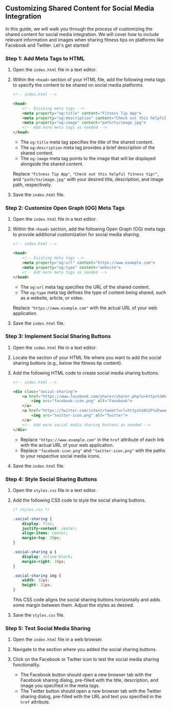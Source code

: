 ##  Customizing Shared Content for Social Media Integration

In this guide, we will walk you through the process of customizing the shared content for social media integration. We will cover how to include relevant information and images when sharing fitness tips on platforms like Facebook and Twitter. Let's get started!

### Step 1: Add Meta Tags to HTML

1. Open the `index.html` file in a text editor.

2. Within the `<head>` section of your HTML file, add the following meta tags to specify the content to be shared on social media platforms.

   ```html
   <!-- index.html -->

   <head>
       <!-- Existing meta tags -->
       <meta property="og:title" content="Fitness Tip App">
       <meta property="og:description" content="Check out this helpful fitness tip!">
       <meta property="og:image" content="path/to/image.jpg">
       <!-- Add more meta tags as needed -->
   </head>
   ```

   - The `og:title` meta tag specifies the title of the shared content.
   - The `og:description` meta tag provides a brief description of the shared content.
   - The `og:image` meta tag points to the image that will be displayed alongside the shared content.

   Replace `"Fitness Tip App"`, `"Check out this helpful fitness tip!"`, and `"path/to/image.jpg"` with your desired title, description, and image path, respectively.

3. Save the `index.html` file.

### Step 2: Customize Open Graph (OG) Meta Tags

1. Open the `index.html` file in a text editor.

2. Within the `<head>` section, add the following Open Graph (OG) meta tags to provide additional customization for social media sharing.

   ```html
   <!-- index.html -->

   <head>
       <!-- Existing meta tags -->
       <meta property="og:url" content="https://www.example.com">
       <meta property="og:type" content="website">
       <!-- Add more meta tags as needed -->
   </head>
   ```

   - The `og:url` meta tag specifies the URL of the shared content.
   - The `og:type` meta tag defines the type of content being shared, such as a website, article, or video.

   Replace `"https://www.example.com"` with the actual URL of your web application.

3. Save the `index.html` file.

### Step 3: Implement Social Sharing Buttons

1. Open the `index.html` file in a text editor.

2. Locate the section of your HTML file where you want to add the social sharing buttons (e.g., below the fitness tip content).

3. Add the following HTML code to create social media sharing buttons.

   ```html
   <!-- index.html -->

   <div class="social-sharing">
       <a href="https://www.facebook.com/sharer/sharer.php?u=https%3A%2F%2Fwww.example.com" target="_blank" rel="noopener">
           <img src="facebook-icon.png" alt="Facebook">
       </a>
       <a href="https://twitter.com/intent/tweet?url=https%3A%2F%2Fwww.example.com&text=Check%20out%20this%20fitness%20tip!" target="_blank" rel="noopener">
           <img src="twitter-icon.png" alt="Twitter">
       </a>
       <!-- Add more social media sharing buttons as needed -->
   </div>
   ```

   - Replace `"https://www.example.com"` in the `href` attribute of each link with the actual URL of your web application.
   - Replace `"facebook-icon.png"` and `"twitter-icon.png"` with the paths to your respective social media icons.

4. Save the `index.html` file.

### Step 4: Style Social Sharing Buttons

1. Open the `styles.css` file in a text editor.

2. Add the following CSS code to style the social sharing buttons.

   ```css
   /* styles.css */

   .social-sharing {
       display: flex;
       justify-content: center;
       align-items: center;
       margin-top: 20px;
   }

   .social-sharing a {
       display: inline-block;
       margin-right: 10px;
   }

   .social-sharing img {
       width: 32px;
       height: 32px;
   }
   ```

   This CSS code aligns the social sharing buttons horizontally and adds some margin between them. Adjust the styles as desired.

3. Save the `styles.css` file.

### Step 5: Test Social Media Sharing

1. Open the `index.html` file in a web browser.

2. Navigate to the section where you added the social sharing buttons.

3. Click on the Facebook or Twitter icon to test the social media sharing functionality.

   - The Facebook button should open a new browser tab with the Facebook sharing dialog, pre-filled with the title, description, and image you specified in the meta tags.
   - The Twitter button should open a new browser tab with the Twitter sharing dialog, pre-filled with the URL and text you specified in the `href` attribute.
